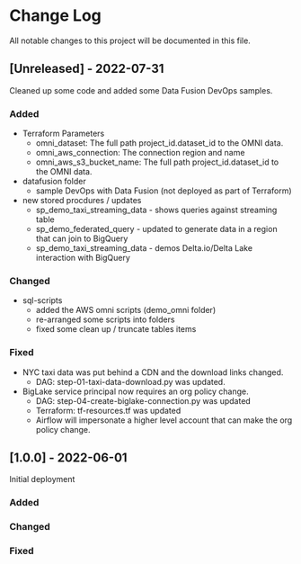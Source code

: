 
# Change Log
All notable changes to this project will be documented in this file.
 
 
## [Unreleased] - 2022-07-31
 
Cleaned up some code and added some Data Fusion DevOps samples.
 
### Added
- Terraform Parameters
    - omni_dataset: The full path project_id.dataset_id to the OMNI data.
    - omni_aws_connection: The connection region and name
    - omni_aws_s3_bucket_name: The full path project_id.dataset_id to the OMNI data.
- datafusion folder 
    - sample DevOps with Data Fusion (not deployed as part of Terraform)  
- new stored procdures / updates
    - sp_demo_taxi_streaming_data - shows queries against streaming table
    - sp_demo_federated_query - updated to generate data in a region that can join to BigQuery
    - sp_demo_taxi_streaming_data - demos Delta.io/Delta Lake interaction with BigQuery

### Changed
- sql-scripts
    - added the AWS omni scripts (demo_omni folder)
    - re-arranged some scripts into folders
    - fixed some clean up / truncate tables items
 
### Fixed
- NYC taxi data was put behind a CDN and the download links changed.  
    - DAG: step-01-taxi-data-download.py was updated.
- BigLake service principal now requires an org policy change. 
    - DAG: step-04-create-biglake-connection.py was updated
    - Terraform: tf-resources.tf was updated
    - Airflow will impersonate a higher level account that can make the org policy change.



## [1.0.0] - 2022-06-01
Initial deployment
### Added
### Changed   
### Fixed
